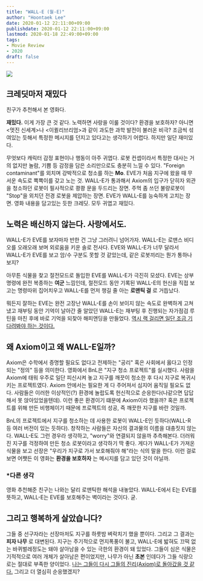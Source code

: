 ```yaml
---
title: "WALL-E (월-E)"
author: "Hoontaek Lee"
date: 2020-01-12 22:11:00+09:00
publishdate: 2020-01-12 22:11:00+09:00
lastmod: 2020-01-18 22:49:00+09:00
tags:
- Movie Review
- 2020
draft: false
---
```


![](https://movie-phinf.pstatic.net/20111222_120/1324545496115Cy4Hh_JPEG/movie_image.jpg?type=m665_443_2)

## 크레딧마저 재밌다

친구가 추천해서 본 영화다.  

**재밌다.** 이게 가장 큰 것 같다. 노력하면 사랑을 이룰 것이다? 환경을 보호하자? 아니면 <멋진 신세계>나 <이퀼리브리엄>과 같이 과도한 과학 발전이 불러온 비극? 조금씩 섞여있는 듯해서 특정한 메시지를 던지고 있다고는 생각하기 어렵다. 하지만 일단 재미있다.  

무엇보다 캐릭터 감정 표현이나 행동이 아주 귀엽다. 로봇 컨셉이라서 특정한 대사는 거의 없지만 놀람, 기쁨 등 감정을 담은 소리만으로도 충분히 느낄 수 있다. "Foreign contaminant"를 외치며 강박적으로 청소를 하는 **Mo**. EVE가 처음 지구에 왔을 때 무서운 속도로 뾱뾱이를 갖고 노는 것. WALL-E가 통과해서 Axiom의 입구가 닫히자 외관을 청소하던 로봇이 필사적으로 쾅쾅 문을 두드리는 장면. 주먹 좀 쓰던 불량로봇이 "Stop"을 외치던 전경 로봇을 제압하는 장면. EVE가 WALL-E를 능숙하게 고치는 장면. 영화 내용을 담고있는 듯한 크레딧. 모두 귀엽고 재밌다.

## 노력은 배신하지 않는다. 사랑에서도.
WALL-E가 EVE를 보자마자 반한 건 그냥 그러려니 넘어가자. WALL-E는 로맨스 비디오를 오래오래 보며 외로움을 키운 솔로 전사다. EVE와 WALL-E가 너무 달라서 WALL-E가 EVE를 보고 암/수 구분도 못할 것 같았는데, 같은 로봇끼리는 뭔가 통하나보지?  

아무튼 식물을 찾고 절전모드로 돌입한 EVE를 WALL-E가 극진히 모셨다. EVE는 상부 명령에 완전 복종하는 **여군** 느낌인데, 절전모드 동안 기록된 WALL-E의 헌신을 직접 보고는 명령따위 집어치우고 WALL-E를 먼저 챙길 줄 아는 **로맨틱 걸** 로 거듭났다.

뭐든지 잘하는 EVE는 완전 고장난 WALL-E를 손이 보이지 않는 속도로 완벽하게 고쳐냈고 재부팅 동안 기억이 날아간 줄 알았던 WALL-E는 재부팅 후 진행되는 자가점검 루틴을 마친 후에 바로 기억을 되찾아 해피앤딩을 만들었다. <U>역시 랙 걸리면 일단 조금 기다려봐야 하는 것이다.</U>

## 왜 Axiom이고 왜 WALL-E일까?
Axiom은 수학에서 증명할 필요도 없다고 전제하는 "공리" 혹은 사회에서 옳다고 인정되는 "정의" 등을 의미한다. 영화에서 BnL은 "지구 청소 프로젝트"를 실시했다. 사람을 Axiom에 태워 우주로 일단 피신시켜 놓고 지구를 깨끗이 청소한 후 다시 지구로 복귀시키는 프로젝트였다. Axiom 안에서는 필요한 게 다 주어져서 심지어 움직일 필요도 없다. 사람들은 이러한 이상적인(?) 환경에 놀랍도록 헌신적으로 순응한다(나같으면 답답해서 못 앉아있었을텐데). 이런 좋은 환경이기 떄문에 Axiom이라 했을까? 혹은 프로젝트를 위해 만든 비행체이기 때문에 프로젝트의 성공, 즉 깨끗한 지구를 바란 것일까.

BnL의 프로젝트에서 지구를 청소하는 데 사용한 로봇이 WALL-E인 듯하다(WALL-R 등 여러 버전이 있는 듯하다). 창작하는 사람들은 자신의 결과물의 이름을 대충짓지 않는다. WALL-E도 그런 경우라 생각하고, "worry"와 연결되지 않을까 추측해본다. 더러워진 지구를 걱정하여 만든 청소 로봇이라고 생각하기 딱 좋다. 게다가 WALL-E가 가져온 식물을 보고 선장은 "우리가 지구로 가서 보호해줘야 해"라는 식의 말을 한다. 이런 걸로 보면 어쨋든 이 영화는 **환경을 보호하자** 는 메시지를 담고 있던 것이 아닐까.

### *다른 생각

영화 추천해준 친구는 나와는 달리 로맨틱한 해석을 내놓았다. WALL-E에서 E는 EVE를 뜻하고, WALL-E는 EVE를 보호해주는 벽이라는 것이다. 굳.

## 그리고 행복하게 살았습니다?
그들 중 선구자라는 선장마저도 지구를 하룻밤 벼락치기 했을 뿐이다. 그리고 그 결과는 **피자 나무** 로 대변된다. 지구는 주기적으로 먼지폭풍이 불고, WALL-E에 밟혀도 끄떡 없는 바퀴벌레정도는 돼야 살아남을 수 있는 극한의 환경이 돼 있었다. 그들이 심은 식물은 기적적으로 여러 개체가 살아남은 편이었지만, 나무가 아닌 **초본** 인데다가 그들 식량으로는 절대로 부족한 양이었다. <u>나는 그들이 다시 그들의 진리(Axiom)로 돌아갔을 것 같다.</u> 그리고 더 열심히 순응했겠지?
